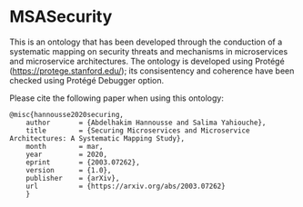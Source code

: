 # MSASecurity
This is an ontology that has been developed through the conduction of a systematic mapping on security threats and mechanisms in microservices and microservice architectures. The ontology is developed using Protégé (https://protege.stanford.edu/); its consisentency and coherence have been checked using Protégé Debugger option.

Please cite the following paper when using this ontology:

    @misc{hannousse2020securing,
        author       = {Abdelhakim Hannousse and Salima Yahiouche},
        title        = {Securing Microservices and Microservice Architectures: A Systematic Mapping Study},
        month        = mar,
        year         = 2020,
        eprint       = {2003.07262},
        version      = {1.0},
        publisher    = {arXiv},
        url          = {https://arxiv.org/abs/2003.07262}
        }
